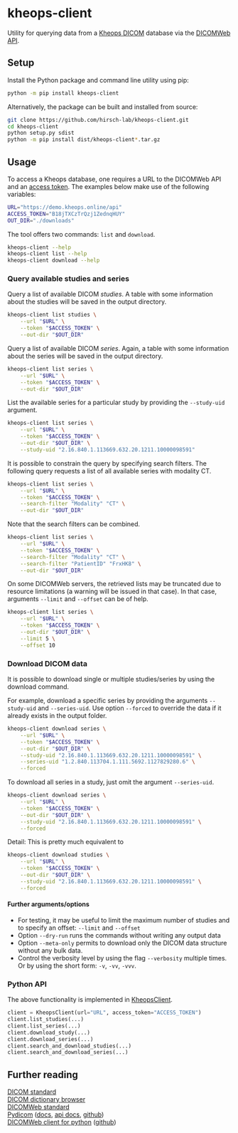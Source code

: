 # kheops-client
Utility for querying data from a [Kheops DICOM](https://kheops.online/) database via the [DICOMWeb API](https://www.dicomstandard.org/dicomweb).

## Setup
Install the Python package and command line utility using pip:

```bash
python -m pip install kheops-client
```

Alternatively, the package can be built and installed from source:

```bash
git clone https://github.com/hirsch-lab/kheops-client.git
cd kheops-client
python setup.py sdist
python -m pip install dist/kheops-client*.tar.gz
```

## Usage

To access a Kheops database, one requires a URL to the DICOMWeb API and an [access token](https://docs.kheops.online/docs/tokens). The examples below make use of the following variables:

```bash
URL="https://demo.kheops.online/api"
ACCESS_TOKEN="B18jTXCzTrQzj1ZednqHUY"
OUT_DIR="./downloads"
```

The tool offers two commands: `list` and `download`.

```bash
kheops-client --help
kheops-client list --help
kheops-client download --help
```

### Query available studies and series

Query a list of available DICOM *studies*. A table with some information about the studies will be saved in the output directory.

```bash
kheops-client list studies \
    --url "$URL" \
    --token "$ACCESS_TOKEN" \
    --out-dir "$OUT_DIR"
```

Query a list of available DICOM *series*. Again, a table with some information about the series will be saved in the output directory.

```bash
kheops-client list series \
    --url "$URL" \
    --token "$ACCESS_TOKEN" \
    --out-dir "$OUT_DIR"
```

List the available series for a particular study by providing the `--study-uid` argument.

```bash
kheops-client list series \
    --url "$URL" \
    --token "$ACCESS_TOKEN" \
    --out-dir "$OUT_DIR" \
    --study-uid "2.16.840.1.113669.632.20.1211.10000098591"
```

It is possible to constrain the query by specifying search filters. The following query requests a list of all available series with modality CT.

```bash
kheops-client list series \
    --url "$URL" \
    --token "$ACCESS_TOKEN" \
    --search-filter "Modality" "CT" \
    --out-dir "$OUT_DIR"
```

Note that the search filters can be combined.

```bash
kheops-client list series \
    --url "$URL" \
    --token "$ACCESS_TOKEN" \
    --search-filter "Modality" "CT" \
    --search-filter "PatientID" "FrxHK8" \
    --out-dir "$OUT_DIR"
```

On some DICOMWeb servers, the retrieved lists may be truncated due to resource limitations (a warning will be issued in that case). In that case, arguments `--limit` and `--offset` can be of help.

```bash
kheops-client list series \
    --url "$URL" \
    --token "$ACCESS_TOKEN" \
    --out-dir "$OUT_DIR" \
    --limit 5 \
    --offset 10
```

### Download DICOM data
It is possible to download single or multiple studies/series by using the download command.

For example, download a specific series by providing the arguments `--study-uid` and `--series-uid`. Use option `--forced` to override the data if it already exists in the output folder.

```bash
kheops-client download series \
    --url "$URL" \
    --token "$ACCESS_TOKEN" \
    --out-dir "$OUT_DIR" \
    --study-uid "2.16.840.1.113669.632.20.1211.10000098591" \
    --series-uid "1.2.840.113704.1.111.5692.1127829280.6" \
    --forced
```

To download all series in a study, just omit the argument `--series-uid`.

```bash
kheops-client download series \
    --url "$URL" \
    --token "$ACCESS_TOKEN" \
    --out-dir "$OUT_DIR" \
    --study-uid "2.16.840.1.113669.632.20.1211.10000098591" \
    --forced
```

Detail: This is pretty much equivalent to

```bash
kheops-client download studies \
    --url "$URL" \
    --token "$ACCESS_TOKEN" \
    --out-dir "$OUT_DIR" \
    --study-uid "2.16.840.1.113669.632.20.1211.10000098591" \
    --forced
```

#### Further arguments/options
- For testing, it may be useful to limit the maximum number of studies and to specify an offset: `--limit` and `--offset`
- Option `--dry-run` runs the commands without writing any output data
- Option `--meta-only` permits to download only the DICOM data structure without any bulk data.
- Control the verbosity level by using the flag `--verbosity` multiple times. Or by using the short form: `-v`, `-vv`, `-vvv`.

### Python API
The above functionality is implemented in [KheopsClient](https://github.com/hirsch-lab/kheops-client/blob/main/kheops_client/client.py).

```python
client = KheopsClient(url="URL", access_token="ACCESS_TOKEN")
client.list_studies(...)
client.list_series(...)
client.download_study(...)
client.download_series(...)
client.search_and_download_studies(...)
client.search_and_download_series(...)
```


## Further reading
[DICOM standard](https://www.dicomstandard.org/current)  
[DICOM dictionary browser](https://dicom.innolitics.com/ciods)  
[DICOMWeb standard](https://www.dicomstandard.org/dicomweb)  
[Pydicom](https://pydicom.github.io/) ([docs](https://pydicom.github.io/pydicom/stable/), [api docs](https://dicomweb-client.readthedocs.io/en/latest/package.html#), [github](https://github.com/pydicom/pydicom))  
[DICOMWeb client for python](https://dicomweb-client.readthedocs.io/en/latest/) ([github](https://github.com/mghcomputationalpathology/dicomweb-client))
